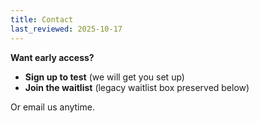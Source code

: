 ```yaml
---
title: Contact
last_reviewed: 2025-10-17
---
```

**Want early access?**  
- **Sign up to test** (we will get you set up)  
- **Join the waitlist** (legacy waitlist box preserved below)

Or email us anytime.
